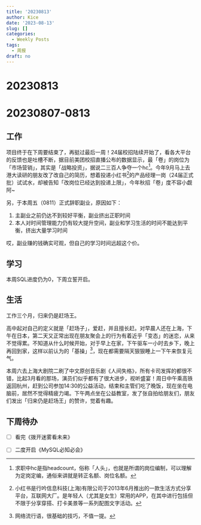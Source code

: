 ```yaml
---
title: '20230813'
author: Kice
date: '2023-08-13'
slug: []
categories:
  - Weekly Posts
tags:
  - 周报
draft: no
---
```

# 20230813

# 20230807-0813

## 工作

项目终于在下周要结束了，再挺过最后一周！24届校招陆续开始了，看各大平台的反馈也是吐槽不断，据目前美团校招直播公布的数据显示，最「卷」的岗位为「市场营销」，其实是「战略投资」，据说二三百人争夺一个hc[^1]。今年9月马上去港大读研的朋友改了改自己的简历，想着投递小红书[^2]的产品经理一岗（24届正式批）试试水，却被告知「改岗位已经达到投递上限」，今年秋招「卷」度不容小觑阿~

另，于本周五（0811）正式辞职副业，原因如下：
1. 主副业之前仍达不到较好平衡，副业挤出正职时间
2. 本人对时间管理能力仍有较大提升空间，副业和学习生活的时间不能达到平衡，挤出大量学习时间

哎，副业赚的钱确实可观，但自己的学习时间远超这个价。

## 学习

本周SQL进度仍为0，下周立誓开启。


## 生活

工作三个月，归来仍是赶场王。

高中起对自己的定义就是「赶场子」，爱赶，并且擅长赶。对早晨人还在上海，下午在日本，第二天又正常出现在朋友聚会上的行为有着近乎「变态」的迷恋，从来不觉得累。不知道从什么时候开始，对于早上在家，下午驱车一小时去乡下，晚上再回到家，这样以前认为的「基操」[^3]，现在都需要隔天狠狠睡上一下午来恢复元气。

本周六去上海大剧院二刷了中文原创音乐剧《人间失格》，所有卡司发挥的都很不错，比起3月看的那场，演员们似乎都有了很大进步，视听盛宴！周日中午乘高铁返回杭州，赶到公司参加14:30的公益活动，结束和主管们吃了晚饭，现在坐在电脑前，居然不觉得精疲力竭。下午两点坐在公益教室，发了张自拍给朋友们，朋友们发出「归来仍是赶场王」的赞许，觉着有趣。


## 下周待办

- [ ] 看完《拨开迷雾看未来》

- [ ] 二度开启《MySQL必知必会》


[^1]:求职中hc是指headcount，俗称「人头」，也就是所谓的岗位编制，可以理解为定岗定编，通俗来讲就是转正名额、岗位名额。
[^2]:小红书是行吟信息科技(上海)有限公司于2013年6月推出的一款生活方式分享平台，互联网大厂。是年轻人（尤其是女生）常用的APP，在其中进行包括但不限于分享穿搭、打卡美景等一系列配图文字活动。
[^3]:网络流行语，很基础的技巧，不值一提。
















